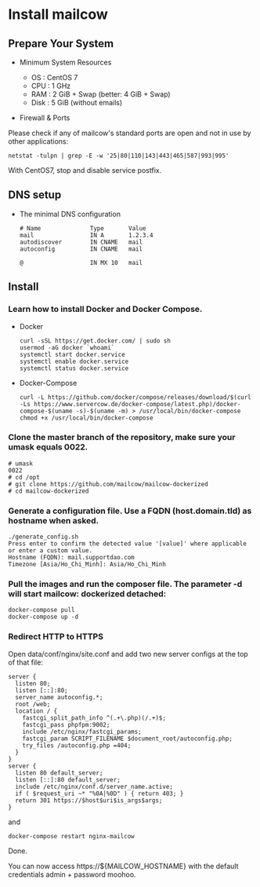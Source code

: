 # Install mailcow 

## Prepare Your System

- Minimum System Resources

    + OS   : CentOS 7 
    + CPU  : 1 GHz
    + RAM  : 2 GiB + Swap (better: 4 GiB + Swap)
    + Disk : 5 GiB (without emails)

- Firewall & Ports

Please check if any of mailcow's standard ports are open and not in use by other applications:

`netstat -tulpn | grep -E -w '25|80|110|143|443|465|587|993|995'`

With CentOS7, stop and disable service postfix. 

## DNS setup

- The minimal DNS configuration

    ```
    # Name              Type       Value
    mail                IN A       1.2.3.4
    autodiscover        IN CNAME   mail
    autoconfig          IN CNAME   mail

    @                   IN MX 10   mail
    ```

## Install

### Learn how to install Docker and Docker Compose.

- Docker

    ```
    curl -sSL https://get.docker.com/ | sudo sh
    usermod -aG docker `whoami`
    systemctl start docker.service
    systemctl enable docker.service
    systemctl status docker.service
    ```

- Docker-Compose

    ```￼
    curl -L https://github.com/docker/compose/releases/download/$(curl -Ls https://www.servercow.de/docker-compose/latest.php)/docker-compose-$(uname -s)-$(uname -m) > /usr/local/bin/docker-compose
    chmod +x /usr/local/bin/docker-compose
    ```

### Clone the master branch of the repository, make sure your umask equals 0022.

```
# umask
0022
# cd /opt
# git clone https://github.com/mailcow/mailcow-dockerized
# cd mailcow-dockerized
```

### Generate a configuration file. Use a FQDN (host.domain.tld) as hostname when asked.

```
./generate_config.sh
Press enter to confirm the detected value '[value]' where applicable or enter a custom value.
Hostname (FQDN): mail.supportdao.com
Timezone [Asia/Ho_Chi_Minh]: Asia/Ho_Chi_Minh
```

### Pull the images and run the composer file. The parameter -d will start mailcow: dockerized detached:

```
docker-compose pull
docker-compose up -d
```

### Redirect HTTP to HTTPS

Open data/conf/nginx/site.conf and add two new server configs at the top of that file:

```
server {
  listen 80;
  listen [::]:80;
  server_name autoconfig.*;
  root /web;
  location / {
    fastcgi_split_path_info ^(.+\.php)(/.+)$;
    fastcgi_pass phpfpm:9002;
    include /etc/nginx/fastcgi_params;
    fastcgi_param SCRIPT_FILENAME $document_root/autoconfig.php;
    try_files /autoconfig.php =404;
  }
}
server {
  listen 80 default_server;
  listen [::]:80 default_server;
  include /etc/nginx/conf.d/server_name.active;
  if ( $request_uri ~* "%0A|%0D" ) { return 403; }
  return 301 https://$host$uri$is_args$args;
}
```

and 

```docker-compose restart nginx-mailcow```

Done. 

You can now access https://${MAILCOW_HOSTNAME} with the default credentials admin + password moohoo.